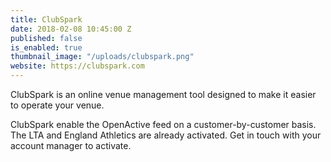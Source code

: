 ```yaml
---
title: ClubSpark
date: 2018-02-08 10:45:00 Z
published: false
is_enabled: true
thumbnail_image: "/uploads/clubspark.png"
website: https://clubspark.com
---
```


ClubSpark is an online venue management tool designed to make it easier to operate your venue.

ClubSpark enable the OpenActive feed on a customer-by-customer basis. The LTA and England Athletics are already activated. Get in touch with your account manager to activate.